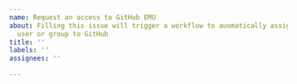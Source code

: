 ```yaml
---
name: Request an access to GitHub EMU
about: Filling this issue will trigger a workflow to auomatically assign a Azure AD
  user or group to GitHub
title: ''
labels: ''
assignees: ''

---
```



